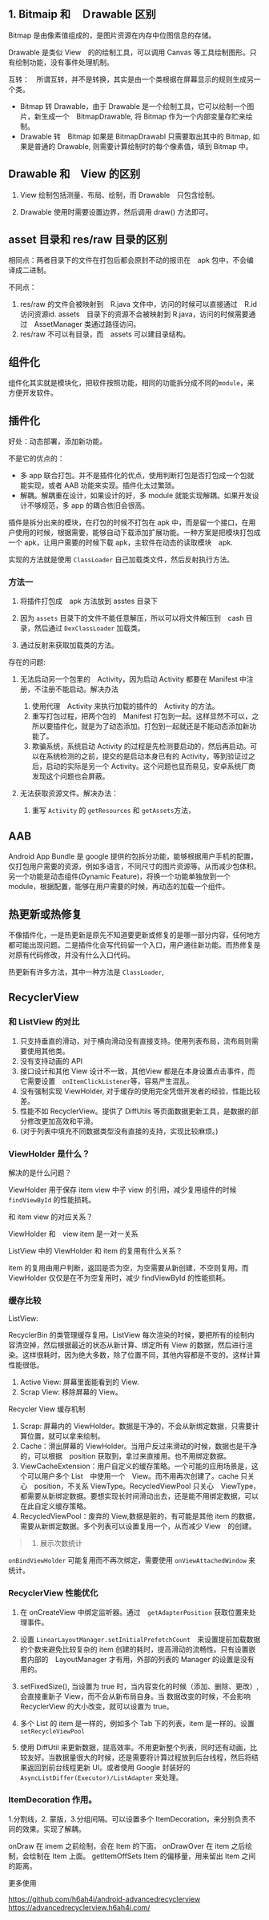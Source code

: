 ## 1. Bitmaip 和　Ｄrawable 区别

Bitmap 是由像素值组成的，是图片资源在内存中位图信息的存储。

Drawable 是类似 View　的的绘制工具，可以调用 Canvas 等工具绘制图形。只有绘制功能，没有事件处理机制。

互转：　所谓互转，并不是转换，其实是由一个类根据在屏幕显示的规则生成另一个类。

- Bitmap 转 Drawable，由于 Drawable 是一个绘制工具，它可以绘制一个图片，新生成一个　BitmapDrawable, 将 Bitmap 作为一个内部变量存贮来绘制。
- Drawable 转　Bitmap 如果是 BitmapDrawabl 只需要取出其中的 Bitmap, 如果是普通的 Drawable, 则需要计算绘制时的每个像素值，填到 Bitmap 中。

## Drawable 和　View 的区别

1. View 绘制包括测量、布局、绘制，而 Drawable　只包含绘制。

2. Drawable 使用时需要设置边界，然后调用 draw() 方法即可。

## asset 目录和 res/raw 目录的区别

相同点：两者目录下的文件在打包后都会原封不动的报讯在　apk 包中，不会编译成二进制。

不同点：

1. res/raw 的文件会被映射到　R.java 文件中，访问的时候可以直接通过　R.id　访问资源id. assets　目录下的资源不会被映射到 R.java，访问的时候需要通过　AssetManager 类通过路径访问。
2. res/raw 不可以有目录，而　assets 可以建目录结构。

## 组件化

组件化其实就是模块化，把软件按照功能，相同的功能拆分成不同的`module`，来方便开发软件。

## 插件化

好处：动态部署，添加新功能。

不是它的优点的：

- 多 app 联合打包。并不是插件化的优点，使用判断打包是否打包成一个包就能实现，或者 AAB 功能来实现。插件化太过繁琐。
- 解耦。解耦重在设计，如果设计的好，多 module 就能实现解耦。如果开发设计不够规范，多 app 的耦合依旧会很高。 

插件是拆分出来的模块，在打包的时候不打包在 apk 中，而是留一个接口，在用户使用的时候，根据需要，能够自动下载添加扩展功能。一种方案是把模块打包成一个 apk，让用户需要的时候下载 apk，主软件在动态的读取模块　apk.

实现的方法就是使用 `ClassLoader` 自己加载类文件，然后反射执行方法。

### 方法一

1. 将插件打包成　apk 方法放到 asstes 目录下

2. 因为 `assets` 目录下的文件不能任意解压，所以可以将文件解压到　cash 目录，然后通过 `DexClassLoader` 加载类。

3. 通过反射来获取加载类的方法。

存在的问题:
    
1. 无法启动另一个包里的　Activity，因为启动 Activity 都要在 Manifest 中注册，不注册不能启动。解决办法

    1. 使用代理　Activity 来执行加载的插件的　Activity 的方法。
    2. 重写打包过程，把两个包的　Manifest 打包到一起。这样显然不可以，之所以要插件化，就是为了动态添加。打包到一起就还是不能动态添加新功能了。
    3. 欺骗系统，系统启动 Activity 的过程是先检测要启动的，然后再启动。可以在系统检测的之前，提交的是启动本身已有的 Activity，等到验证过之后，启动的实际是另一个 Activity。这个问题也显而易见，安卓系统厂商发现这个问题也会屏蔽。
2. 无法获取资源文件。解决办法：
    1. 重写 `Activity` 的 `getResources` 和 `getAssets`方法，



## AAB 

Android App Bundle 是 google 提供的包拆分功能，能够根据用户手机的配置，仅打包用户需要的资源，例如多语言，不同尺寸的图片资源等。从而减少包体积。另一个功能是动态组件(Dynamic Feature)，将换一个功能单独放到一个 module，根据配置，能够在用户需要的时候，再动态的加载一个组件。


## 热更新或热修复

不像插件化，一是热更新是原先不知道要更新或修复的是哪一部分内容，任何地方都可能出现问题。二是插件化会写代码留一个入口，用户通往新功能。而热修复是对原有代码修改，并没有什么入口代码。

热更新有许多方法，其中一种方法是 `ClassLoader`,


## RecyclerView

### 和 ListView 的对比

1. 只支持垂直的滑动，对于横向滑动没有直接支持。使用列表布局，流布局则需要使用其他类。
2. 没有支持动画的 API
3. 接口设计和其他 View 设计不一致，其他View 都是在本身设置点击事件，而它需要设置　`onItemClickListener`等，容易产生混乱。
4. 没有强制实现 ViewHolder, 对于缓存的使用完全凭借开发者的经验，性能比较差。
5. 性能不如 RecyclerView。提供了 DiffUtils 等页面数据更新工具，是数据的部分修改更加高效和平滑。
6. (对于列表中填充不同数据类型没有直接的支持，实现比较麻烦。)

### ViewHolder 是什么？

解决的是什么问题？

ViewHolder 用于保存 item view 中子 view 的引用，减少复用组件的时候　`findViewById` 的性能损耗。

和 item view 的对应关系？

ViewHolder 和　view item 是一对一关系

ListView 中的 ViewHolder 和 item 的复用有什么关系？

item 的复用由用户判断，返回是否为空，为空需要从新创建，不空则复用。而 ViewHolder 仅仅是在不为空复用时，减少 findViewById 的性能损耗。

### 缓存比较

ListView:

RecyclerBin 的类管理缓存复用。ListView 每次渲染的时候，要把所有的绘制内容清空掉，然后根据最近的状态从新计算、绑定所有 View 的数据，然后进行渲染。这样很耗时，因为绝大多数，除了位置不同，其他内容都是不变的。这样计算性能很低。

1. Active View: 屏幕里面能看到的 View.
2. Scrap View: 移除屏幕的 View。


Recycler View 缓存机制

1. Scrap: 屏幕内的 ViewHolder。数据是干净的，不会从新绑定数据，只需要计算位置，就可以拿来绘制。
2. Cache：滑出屏幕的 ViewHolder。当用户反过来滑动的时候，数据也是干净的，可以根据　position 获取到，拿过来直接用。也不用绑定数据。
3. ViewCacheExtension：用户自定义的缓存策略。一个可能的应用场景是，这个可以用户多个 List　中使用一个　View。而不用再次创建了。cache 只关心　position，不关系 ViewType。RecycledViewPool 只关心　ViewType，都需要从新绑定数据。要想实现长时间滑动出去，还是能不用绑定数据，可以在此自定义缓存策略。
4. RecycledViewPool：废弃的 View,数据是脏的，有可能是其他 item 的数据，需要从新绑定数据。多个列表可以设置复用一个，从而减少 View　的创建。

> 1. 展示次数统计

`onBindViewHolder` 可能复用而不再次绑定，需要使用 `onViewAttachedWindow` 来统计。

### RecyclerView 性能优化

1. 在 onCreateView 中绑定监听器。通过　`getAdapterPosition` 获取位置来处理事件。

2. 设置 `LinearLayoutManager.setInitialPrefetchCount`　来设置提前加载数据的个数来避免比较复杂的 item 创建的耗时，提高滑动的流畅性。只有设置嵌套内部的　LayoutManager 才有用，外部的列表的 Manager 的设置是没有用的。

3. setFixedSize(), 当设置为 true 时，当内容变化的时候（添加、删除、更改）,会直接重新子 View，而不会从新布局自身。当 数据改变的时候，不会影响RecyclerView 的大小改变，就可以设置为 true。

4. 多个 List 的 item 是一样的，例如多个 Tab 下的列表，item 是一样的。设置  `setRecycleViewPool` 

5. 使用 DiffUtil 来更新数据，提高效率。不用更新整个列表，同时还有动画，比较友好。当数据量很大的时候，还是需要将计算过程放到后台线程，然后将结果返回到前台线程更新 UI。或者使用 Google 封装好的 `AsyncListDiffer(Executor)/ListAdapter` 来处理。

### ItemDecoration 作用。

1.分割线，2. 蒙版，3.分组间隔。可以设置多个 ItemDecoration，来分别负责不同的效果。实现了解耦。



onDraw 在 imem 之前绘制，会在 Item 的下面。
onDrawOver 在 item 之后绘制，会绘制在 Item 上面。
getItemOffSets Item 的偏移量，用来留出 Item 之间的距离。


更多使用

https://github.com/h6ah4i/android-advancedrecyclerview
https://advancedrecyclerview.h6ah4i.com/










